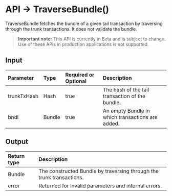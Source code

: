 # API -> TraverseBundle()
TraverseBundle fetches the bundle of a given tail transaction by traversing through the trunk transactions. It does not validate the bundle.
> **Important note:** This API is currently in Beta and is subject to change. Use of these APIs in production applications is not supported.


## Input

| Parameter       | Type | Required or Optional | Description |
|:---------------|:--------|:--------| :--------|
| trunkTxHash | Hash | true | The hash of the tail transaction of the bundle.  |
| bndl | Bundle | true | An empty Bundle in which transactions are added.  |




## Output

| Return type     | Description |
|:---------------|:--------|
| Bundle | The constructed Bundle by traversing through the trunk transactions. |
| error | Returned for invalid parameters and internal errors. |



